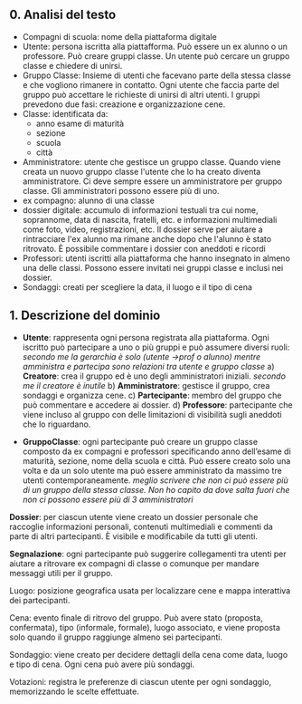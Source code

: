 ## 0. Analisi del testo

* Compagni di scuola: nome della piattaforma digitale
* Utente: persona iscritta alla piattafforma. Può essere un ex alunno o un professore. Può creare gruppi classe. Un utente può cercare un gruppo classe e chiedere di unirsi. 
* Gruppo Classe: Insieme di utenti che facevano parte della stessa classe e che vogliono rimanere in contatto. Ogni utente che faccia parte del gruppo può accettare le richieste di unirsi di altri utenti. I gruppi prevedono due fasi: creazione e organizzazione cene.
* Classe: identificata da:
	* anno esame di maturità
	* sezione
	* scuola
	* città
* Amministratore: utente che gestisce un gruppo classe. Quando viene creata un nuovo gruppo classe l'utente che lo ha creato diventa amministratore. Ci deve sempre essere un amministratore per gruppo classe. Gli amministratori possono essere più di uno.
* ex compagno: alunno di una classe
* dossier digitale: accumulo di informazioni testuali tra cui nome, soprannome, data di nascita, fratelli, etc. e informazioni multimediali come foto, video, registrazioni, etc. Il dossier serve per aiutare a rintracciare l'ex alunno ma rimane anche dopo che l'alunno è stato ritrovato. È possibile commentare i dossier con aneddoti e ricordi
* Professori: utenti iscritti alla piattaforma che hanno insegnato in almeno una delle classi. Possono essere invitati nei gruppi classe e inclusi nei dossier.
* Sondaggi: creati per scegliere la data, il luogo e il tipo di cena

## 1. Descrizione del dominio

* **Utente**: rappresenta ogni persona registrata alla piattaforma. Ogni iscritto può partecipare a uno o più gruppi e può assumere diversi ruoli:
*secondo me la gerarchia è solo (utente ->prof o alunno) mentre amministra e partecipa sono relazioni tra utente e gruppo classe*
	a) **Creatore**: crea il gruppo ed è uno degli amministratori iniziali.
	*secondo me il creatore è inutile*
	b) **Amministratore**: gestisce il gruppo, crea sondaggi e organizza cene.
	c) **Partecipante**: membro del gruppo che può commentare e accedere ai dossier.
	d) **Professore**: partecipante che viene incluso al gruppo con delle limitazioni di visibilità sugli aneddoti che lo riguardano.

* **GruppoClasse**: ogni partecipante può creare un gruppo classe composto da ex compagni e professori specificando anno dell’esame di maturità, sezione, nome della scuola e città. Può essere creato solo una volta e da un solo utente ma può essere amministrato da massimo tre utenti contemporaneamente. *meglio scrivere che non ci può essere più di un gruppo della stessa classe. Non ho capito da dove salta fuori che non ci possono essere più di 3 amministratori*

**Dossier**: per ciascun utente viene creato un dossier personale che raccoglie informazioni personali, contenuti multimediali e commenti da parte di altri partecipanti. È visibile e modificabile da tutti gli utenti.

**Segnalazione**: ogni partecipante può suggerire collegamenti tra utenti per aiutare a  ritrovare ex compagni di classe o comunque per mandare messaggi utili per il gruppo.

Luogo: posizione geografica usata per localizzare cene e mappa interattiva dei partecipanti.

Cena: evento finale di ritrovo del gruppo. Può avere stato (proposta, confermata), tipo (informale, formale), luogo associato, e viene proposta solo quando il gruppo raggiunge almeno sei partecipanti.

Sondaggio: viene creato per decidere dettagli della cena come data, luogo e tipo di cena. Ogni cena può avere più sondaggi.

Votazioni: registra le preferenze di ciascun utente per ogni sondaggio, memorizzando le scelte effettuate.